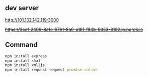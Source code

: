 
## dev server

http://101.132.142.119:3000

~~https://3eef-2409-8a1e-9761-8a0-e191-f84b-9053-3102.jp.ngrok.io~~

## Command
```cmd
npm install express
npm install sha1
npm install xml2js
npm install request request-promise-native
```